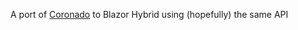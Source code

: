 A port of [Coronado](https://github.com/kbaley/coronado) to Blazor Hybrid using (hopefully) the same API

